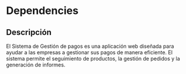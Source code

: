 # Dependencies

## Descripción
El Sistema de Gestión de pagos es una aplicación web diseñada para ayudar a las empresas a gestionar sus pagos de manera eficiente. El sistema permite el seguimiento de productos, la gestión de pedidos y la generación de informes.

